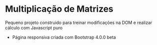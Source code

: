 # Multiplicação de Matrizes
Pequeno projeto construido para treinar modificações na DOM e realizar cálculo com Javascript puro

* Página responsiva criada com Bootstrap 4.0.0 beta
